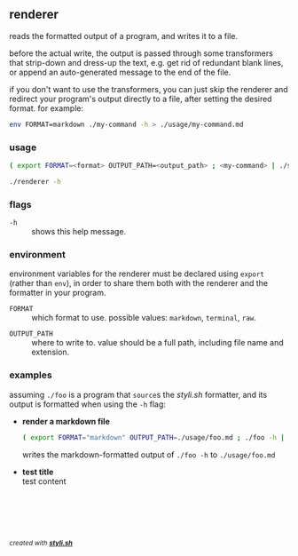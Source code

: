 
## renderer

reads the formatted output of a program, and writes it to a file.

before the actual write, the output is passed through some transformers that strip-down and dress-up the text, e.g. get rid of redundant blank lines, or append an auto-generated message to the end of the file.

if you don't want to use the transformers, you can just skip the renderer and redirect your program's output directly to a file, after setting the desired format. for example:

```sh
env FORMAT=markdown ./my-command -h > ./usage/my-command.md
```

### usage

```sh
( export FORMAT=<format> OUTPUT_PATH=<output_path> ; <my-command> | ./styli.sh/renderer )
```

```sh
./renderer -h
```

### flags

<dl>
	<dt><code>-h</code></dt>
	<dd>shows this help message.<br/></dd>
</dl>

### environment

environment variables for the renderer must be declared using `export` (rather than `env`), in order to share them both with the renderer and the formatter in your program.

<dl>
	<dt><code>FORMAT</code></dt>
	<dd>which format to use. possible values: <code>markdown</code>, <code>terminal</code>, <code>raw</code>.<br/></dd>
</dl>

<dl>
	<dt><code>OUTPUT_PATH</code></dt>
	<dd>where to write to. value should be a full path, including file name and extension.<br/></dd>
</dl>

### examples

assuming `./foo` is a program that `source`s the _styli.sh_ formatter, and its output is formatted when using the `-h` flag:

- **render a markdown file**  
  ```sh
  ( export FORMAT="markdown" OUTPUT_PATH=./usage/foo.md ; ./foo -h | ./styli.sh/renderer )
  ```
  
  writes the markdown-formatted output of `./foo -h` to `./usage/foo.md`

- **test title**  
  test content



<br/><br/>
---
<sup><i>created with <b><a href="https://github.com/eliranmal/styli.sh">styli.sh</a></b></i></sup>
